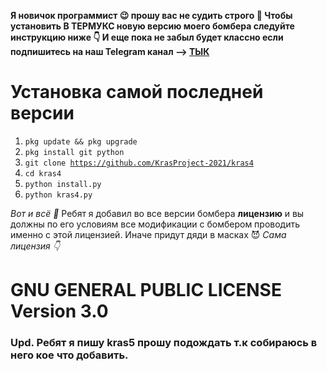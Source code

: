 <strong>Я новичок программист 😉 прошу вас не судить строго 🙏
Чтобы установить В ТЕРМУКС новую версию моего бомбера следуйте инструкцию ниже 👇
И еще пока не забыл будет классно если подпишитесь на наш Telegram канал --> [ТЫК](https://t.me/shit_coding)
</strong>

# Установка самой последней версии
1. <code>pkg update && pkg upgrade</code>
2. <code>pkg install git python</code>
3. <code>git clone https://github.com/KrasProject-2021/kras4</code>
4. <code>cd kras4</code>
5. <code>python install.py</code>
6. <code>python kras4.py</code>

<em>
Вот и всё 🙂
</em>
Ребят я добавил во все версии бомбера <strong>лицензию</strong> и вы должны по его условиям все модификации с бомбером проводить именно с этой лицензией. Иначе придут дяди в масках 😈
<em>Сама лицензия 👇</em>

<h1>GNU GENERAL PUBLIC LICENSE Version 3.0</h1>

### Upd. Ребят я пишу kras5 прошу подождать т.к собираюсь в него кое что добавить.
